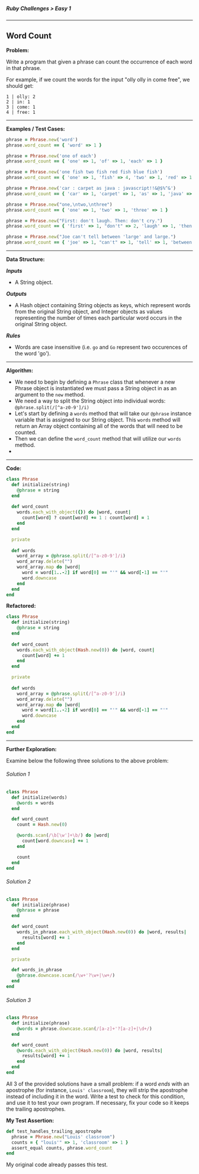 ##### Ruby Challenges > Easy 1

----

## Word Count

**Problem:**  

Write a program that given a phrase can count the occurrence of each word in that phrase.  

For example, if we count the words for the input "olly olly in come free", we should get:  

```
1 | olly: 2
2 | in: 1
3 | come: 1
4 | free: 1
```

---

**Examples / Test Cases:**  

```ruby
phrase = Phrase.new('word')
phrase.word_count == { 'word' => 1 }

phrase = Phrase.new('one of each')
phrase.word_count == { 'one' => 1, 'of' => 1, 'each' => 1 }

phrase = Phrase.new('one fish two fish red fish blue fish')
phrase.word_count == { 'one' => 1, 'fish' => 4, 'two' => 1, 'red' => 1, 'blue' => 1 }

phrase = Phrase.new('car : carpet as java : javascript!!&@$%^&')
phrase.word_count == { 'car' => 1, 'carpet' => 1, 'as' => 1, 'java' => 1, 'javascript' => 1 }

phrase = Phrase.new("one,\ntwo,\nthree")
phrase.word_count == { 'one' => 1, 'two' => 1, 'three' => 1 }

phrase = Phrase.new("First: don't laugh. Then: don't cry.")
phrase.word_count == { 'first' => 1, "don't" => 2, 'laugh' => 1, 'then' => 1, 'cry' => 1 }

phrase = Phrase.new("Joe can't tell between 'large' and large.")
phrase.word_count == { 'joe' => 1, "can't" => 1, 'tell' => 1, 'between' => 1, 'large' => 2, 'and' => 1 }
```

---

**Data Structure:**

**_Inputs_**

* A String object.

**_Outputs_**

* A Hash object containing String objects as keys, which represent words from the original String object, and Integer objects as values representing the number of times each particular word occurs in the original String object.

**_Rules_**

* Words are case insensitive (i.e. `go` and `Go` represent two occurences of the word 'go').

---

**Algorithm:**  

* We need to begin by defining a `Phrase` class that whenever a new Phrase object is instantiated we must pass a String object in as an argument to the `new` method.
* We need a way to split the String object into individual words: `@phrase.split(/[^a-z0-9']/i)`
* Let's start by defining a `words` method that will take our `@phrase` instance variable that is assigned to our String object. This `words` method will return an Array object containing all of the words that will need to be counted.
* Then we can define the `word_count` method that will utilize our `words` method.
* 



---

**Code:**  

```ruby
class Phrase
  def initialize(string)
    @phrase = string
  end
  
  def word_count
    words.each_with_object({}) do |word, count|
      count[word] ? count[word] += 1 : count[word] = 1
    end
  end

  private
  
  def words
    word_array = @phrase.split(/[^a-z0-9']/i)
    word_array.delete("")
    word_array.map do |word|
      word = word[1..-2] if word[0] == "'" && word[-1] == "'"
      word.downcase
    end
  end
end
```

**Refactored:**

```ruby
class Phrase
  def initialize(string)
    @phrase = string
  end
  
  def word_count
    words.each_with_object(Hash.new(0)) do |word, count|
      count[word] += 1
    end
  end

  private
  
  def words
    word_array = @phrase.split(/[^a-z0-9']/i)
    word_array.delete("")
    word_array.map do |word|
      word = word[1..-2] if word[0] == "'" && word[-1] == "'"
      word.downcase
    end
  end
end
```

---

**Further Exploration:**

Examine below the following three solutions to the above problem:

###### Solution 1

```ruby
class Phrase
  def initialize(words)
    @words = words
  end

  def word_count
    count = Hash.new(0)

    @words.scan(/\b[\w']+\b/) do |word|
      count[word.downcase] += 1
    end

    count
  end
end
```

###### Solution 2

```ruby
class Phrase
  def initialize(phrase)
    @phrase = phrase
  end

  def word_count
    words_in_phrase.each_with_object(Hash.new(0)) do |word, results|
      results[word] += 1
    end
  end

  private

  def words_in_phrase
    @phrase.downcase.scan(/\w+'?\w+|\w+/)
  end
end
```

###### Solution 3

```ruby
class Phrase
  def initialize(phrase)
    @words = phrase.downcase.scan(/[a-z]+'?[a-z]+|\d+/)
  end

  def word_count
    @words.each_with_object(Hash.new(0)) do |word, results|
      results[word] += 1
    end
  end
end
```

All 3 of the provided solutions have a small problem: if a word *ends* with an apostrophe (for instance, `Louis' classroom`), they will strip the apostrophe instead of including it in the word. Write a test to check for this condition, and use it to test your own program. If necessary, fix your code so it keeps the trailing apostrophes.

**My Test Assertion:**

```ruby
def test_handles_trailing_apostrophe
  phrase = Phrase.new("Louis' classroom")
  counts = { "louis'" => 1, 'classroom' => 1 }
  assert_equal counts, phrase.word_count
end
```

My original code already passes this test.





